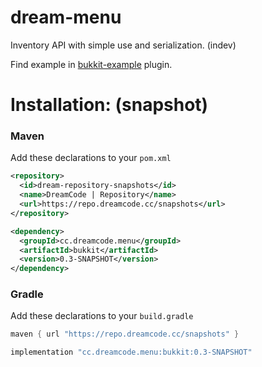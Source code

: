 # dream-menu
Inventory API with simple use and serialization. (indev)

Find example in [bukkit-example](https://github.com/DreamPoland/dream-menu/blob/master/bukkit-example/src/main/java/me/devtest/menuexample) plugin.

# Installation: (snapshot)

### Maven
Add these declarations to your ``pom.xml``

```xml
<repository>
  <id>dream-repository-snapshots</id>
  <name>DreamCode | Repository</name>
  <url>https://repo.dreamcode.cc/snapshots</url>
</repository>
```
```xml
<dependency>
  <groupId>cc.dreamcode.menu</groupId>
  <artifactId>bukkit</artifactId>
  <version>0.3-SNAPSHOT</version>
</dependency>
```

### Gradle
Add these declarations to your ``build.gradle``

```gradle
maven { url "https://repo.dreamcode.cc/snapshots" }
```
```gradle
implementation "cc.dreamcode.menu:bukkit:0.3-SNAPSHOT"
```